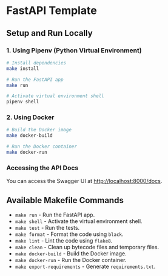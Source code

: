 # FastAPI Template

## Setup and Run Locally

### 1. **Using Pipenv (Python Virtual Environment)**

```bash
# Install dependencies
make install

# Run the FastAPI app
make run

# Activate virtual environment shell
pipenv shell
```

### 2. **Using Docker**

```bash
# Build the Docker image
make docker-build

# Run the Docker container
make docker-run
```

### Accessing the API Docs

You can access the Swagger UI at [http://localhost:8000/docs](http://localhost:8000/docs).


## Available Makefile Commands

- `make run` - Run the FastAPI app.
- `make shell` - Activate the virtual environment shell.
- `make test` - Run the tests.
- `make format` - Format the code using `black`.
- `make lint` - Lint the code using `flake8`.
- `make clean` - Clean up bytecode files and temporary files.
- `make docker-build` - Build the Docker image.
- `make docker-run` - Run the Docker container.
- `make export-requirements` - Generate `requirements.txt`.
